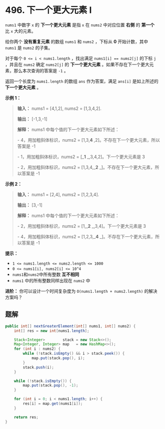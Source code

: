 # 496. 下一个更大元素 I

`nums1` 中数字 `x` 的 **下一个更大元素**  是指 `x` 在 `nums2` 中对应位置 **右侧**  的 **第一个**  比 `x` 大的元素。

给你两个 **没有重复元素**  的数组 `nums1` 和 `nums2` ，下标从 **0**  开始计数，其中`nums1` 是 `nums2` 的子集。

对于每个 `0 <= i < nums1.length` ，找出满足 `nums1[i] == nums2[j]` 的下标 `j` ，并且在 `nums2` 确定 `nums2[j]` 的 **下一个更大元素**  。如果不存在下一个更大元素，那么本次查询的答案是 `-1` 。

返回一个长度为 `nums1.length` 的数组 `ans` 作为答案，满足 `ans[i]` 是如上所述的 **下一个更大元素**  。

**示例 1：**

> **输入：** nums1 = \[4,1,2], nums2 = \[1,3,4,2]\.
> 
> **输出：** \[\-1,3,\-1]
> 
> **解释：** nums1 中每个值的下一个更大元素如下所述：
> 
> \- 4，用加粗斜体标识，nums2 = \[1,3,**4** ,2]。不存在下一个更大元素，所以答案是 \-1
> 
> \- 1，用加粗斜体标识，nums2 = \[_**1** _,3,4,2]。下一个更大元素是 3
> 
> \- 2，用加粗斜体标识，nums2 = \[1,3,4,_**2** _]。不存在下一个更大元素，所以答案是 \-1

**示例 2：**

> **输入：** nums1 = \[2,4], nums2 = \[1,2,3,4]\.
> 
> **输出：** \[3,\-1]
> 
> **解释：** nums1 中每个值的下一个更大元素如下所述：
> 
> \- 2，用加粗斜体标识，nums2 = \[1,_**2** _,3,4]。下一个更大元素是 3 
> 
> \- 4，用加粗斜体标识，nums2 = \[1,2,3,_**4** _]。不存在下一个更大元素，所以答案是 \-1 
>

**提示：**

*   `1 <= nums1.length <= nums2.length <= 1000`
*   `0 <= nums1[i], nums2[i] <= 10^4`
*   `nums1`和`nums2`中所有整数 **互不相同**
*   `nums1` 中的所有整数同样出现在 `nums2` 中

**进阶：** 你可以设计一个时间复杂度为 `O(nums1.length + nums2.length)` 的解决方案吗？

## 题解

```java
public int[] nextGreaterElement(int[] nums1, int[] nums2) {
    int[] res = new int[nums1.length];

    Stack<Integer>        stack = new Stack<>();
    Map<Integer, Integer> map   = new HashMap<>();
    for (int i : nums2) {
        while (!stack.isEmpty() && i > stack.peek()) {
            map.put(stack.pop(), i);
        }
        stack.push(i);
    }

    while (!stack.isEmpty()) {
        map.put(stack.pop(), -1);
    }

    for (int i = 0; i < nums1.length; i++) {
        res[i] = map.get(nums1[i]);
    }

    return res;
}
```